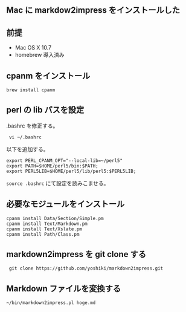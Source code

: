 Mac に markdow2impress をインストールした
--

前提
--

 * Mac OS X 10.7
 * homebrew 導入済み

cpanm をインストール
--

    brew install cpanm

perl の lib パスを設定
--

.bashrc を修正する。

     vi ~/.bashrc

以下を追加する。

    export PERL_CPANM_OPT="--local-lib=~/perl5"
    export PATH=$HOME/perl5/bin:$PATH;
    export PERL5LIB=$HOME/perl5/lib/perl5:$PERL5LIB;

`source .bashrc` にて設定を読みこませる。

必要なモジュールをインストール
--

    cpanm install Data/Section/Simple.pm 
    cpanm install Text/Markdown.pm
    cpanm install Text/Xslate.pm
    cpanm install Path/Class.pm

markdown2impress を git clone する
--

     git clone https://github.com/yoshiki/markdown2impress.git

Markdown ファイルを変換する
--

    ~/bin/markdown2impress.pl hoge.md
